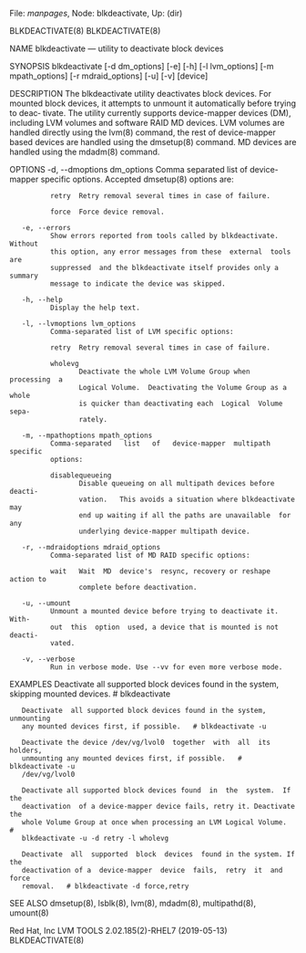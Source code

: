 File: *manpages*,  Node: blkdeactivate,  Up: (dir)

BLKDEACTIVATE(8)                                              BLKDEACTIVATE(8)



NAME
       blkdeactivate — utility to deactivate block devices

SYNOPSIS
       blkdeactivate     [-d dm_options]     [-e]     [-h]    [-l lvm_options]
       [-m mpath_options] [-r mdraid_options] [-u] [-v] [device]

DESCRIPTION
       The blkdeactivate utility deactivates block devices. For mounted  block
       devices, it attempts to unmount it automatically before trying to deac‐
       tivate. The utility  currently  supports  device-mapper  devices  (DM),
       including  LVM  volumes  and  software RAID MD devices. LVM volumes are
       handled directly using the lvm(8) command, the  rest  of  device-mapper
       based devices are handled using the dmsetup(8) command.  MD devices are
       handled using the mdadm(8) command.

OPTIONS
       -d, --dmoptions dm_options
              Comma  separated  list  of   device-mapper   specific   options.
              Accepted dmsetup(8) options are:

              retry  Retry removal several times in case of failure.

              force  Force device removal.

       -e, --errors
              Show errors reported from tools called by blkdeactivate. Without
              this option, any error messages from these  external  tools  are
              suppressed  and the blkdeactivate itself provides only a summary
              message to indicate the device was skipped.

       -h, --help
              Display the help text.

       -l, --lvmoptions lvm_options
              Comma-separated list of LVM specific options:

              retry  Retry removal several times in case of failure.

              wholevg
                     Deactivate the whole LVM Volume Group when  processing  a
                     Logical Volume.  Deactivating the Volume Group as a whole
                     is quicker than deactivating each  Logical  Volume  sepa‐
                     rately.

       -m, --mpathoptions mpath_options
              Comma-separated   list   of   device-mapper  multipath  specific
              options:

              disablequeueing
                     Disable queueing on all multipath devices before  deacti‐
                     vation.   This avoids a situation where blkdeactivate may
                     end up waiting if all the paths are unavailable  for  any
                     underlying device-mapper multipath device.

       -r, --mdraidoptions mdraid_options
              Comma-separated list of MD RAID specific options:

              wait   Wait  MD  device's  resync, recovery or reshape action to
                     complete before deactivation.

       -u, --umount
              Unmount a mounted device before trying to deactivate it.   With‐
              out  this  option  used, a device that is mounted is not deacti‐
              vated.

       -v, --verbose
              Run in verbose mode. Use --vv for even more verbose mode.

EXAMPLES
       Deactivate all supported block devices found in  the  system,  skipping
       mounted devices.   # blkdeactivate

       Deactivate  all supported block devices found in the system, unmounting
       any mounted devices first, if possible.   # blkdeactivate -u

       Deactivate the device /dev/vg/lvol0  together  with  all  its  holders,
       unmounting any mounted devices first, if possible.   # blkdeactivate -u
       /dev/vg/lvol0

       Deactivate all supported block devices found  in  the  system.  If  the
       deactivation  of a device-mapper device fails, retry it. Deactivate the
       whole Volume Group at once when processing an LVM Logical Volume.     #
       blkdeactivate -u -d retry -l wholevg

       Deactivate  all  supported  block  devices  found in the system. If the
       deactivation of a  device-mapper  device  fails,  retry  it  and  force
       removal.   # blkdeactivate -d force,retry

SEE ALSO
       dmsetup(8), lsblk(8), lvm(8), mdadm(8), multipathd(8), umount(8)



Red Hat, Inc       LVM TOOLS 2.02.185(2)-RHEL7 (2019-05-13)   BLKDEACTIVATE(8)
